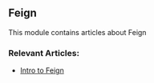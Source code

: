 ## Feign

This module contains articles about Feign

### Relevant Articles:

- [Intro to Feign](https://www.surya.com/intro-to-feign)


